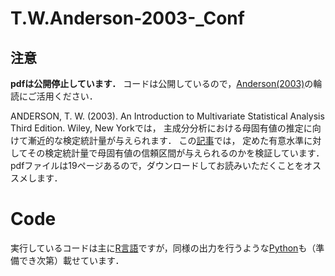 # T.W.Anderson-2003-_Conf

## 注意
**pdfは公開停止しています．**
コードは公開しているので，[Anderson(2003)](https://www.wiley.com/en-us/An+Introduction+to+Multivariate+Statistical+Analysis%2C+3rd+Edition-p-9780471360919)の輪読にご活用ください．

ANDERSON, T. W. (2003). An Introduction to Multivariate Statistical Analysis Third Edition. Wiley, New Yorkでは，
主成分分析における母固有値の推定に向けて漸近的な検定統計量が与えられます．
この[記事](https://github.com/ShoShohh/T.W.Anderson-2003-_Conf/blob/main/Anderson(2003)_Conf.pdf)では，
定めた有意水準に対してその検定統計量で母固有値の信頼区間が与えられるのかを検証しています．
pdfファイルは19ページあるので，ダウンロードしてお読みいただくことをオススメします．
# Code
実行しているコードは主に[R言語](https://github.com/ShoShohh/T.W.Anderson-2003-_Conf/tree/main/with%20R)ですが，同様の出力を行うような[Python]()も（準備でき次第）載せています．
